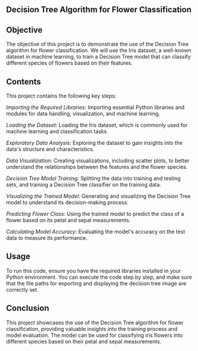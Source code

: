 ## Decision Tree Algorithm for Flower Classification

## Objective
The objective of this project is to demonstrate the use of the Decision Tree algorithm for flower classification. We will use the Iris dataset, a well-known dataset in machine learning, to train a Decision Tree model that can classify different species of flowers based on their features.

## Contents
This project contains the following key steps:

*Importing the Required Libraries:* Importing essential Python libraries and modules for data handling, visualization, and machine learning.

*Loading the Dataset:* Loading the Iris dataset, which is commonly used for machine learning and classification tasks.

*Exploratory Data Analysis:* Exploring the dataset to gain insights into the data's structure and characteristics.

*Data Visualization:* Creating visualizations, including scatter plots, to better understand the relationships between the features and the flower species.

*Decision Tree Model Training:* Splitting the data into training and testing sets, and training a Decision Tree classifier on the training data.

*Visualizing the Trained Model:* Generating and visualizing the Decision Tree model to understand its decision-making process.

*Predicting Flower Class:* Using the trained model to predict the class of a flower based on its petal and sepal measurements.

*Calculating Model Accuracy:* Evaluating the model's accuracy on the test data to measure its performance.

## Usage
To run this code, ensure you have the required libraries installed in your Python environment. You can execute the code step by step, and make sure that the file paths for exporting and displaying the decision tree image are correctly set.

## Conclusion
This project showcases the use of the Decision Tree algorithm for flower classification, providing valuable insights into the training process and model evaluation. The model can be used for classifying iris flowers into different species based on their petal and sepal measurements.
